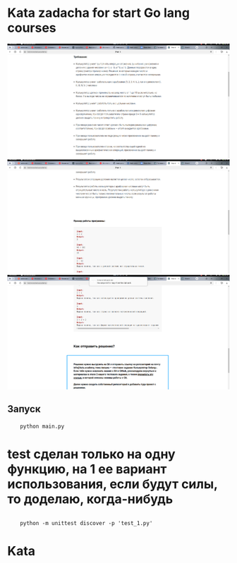 # Kata zadacha for start Go lang courses

![](/media/Screenshot%20from%202024-05-24%2018-13-18.png)
![](/media/Screenshot%20from%202024-05-24%2018-13-31.png)
![](/media/Screenshot%20from%202024-05-24%2018-13-38.png)

## Зaпуск
        python main.py

# test сделан только на одну функцию, на 1 ее вариант использования, если будут силы, то доделаю, когда-нибудь
##
        python -m unittest discover -p 'test_1.py'



# Kata
